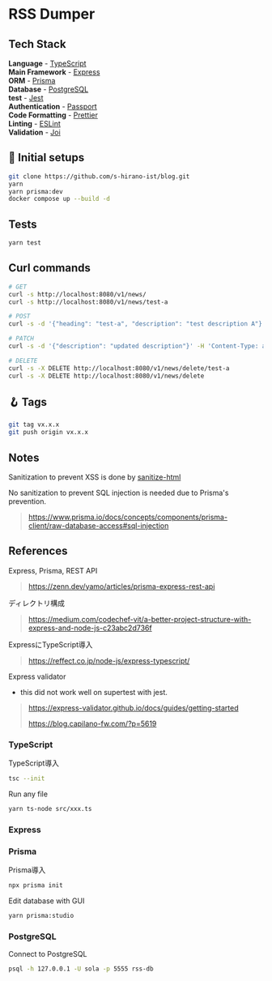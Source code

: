 # RSS Dumper

## Tech Stack

**Language** - [TypeScript](https://www.typescriptlang.org/)  
**Main Framework** - [Express](https://expressjs.com/)  
**ORM** - [Prisma](https://www.prisma.io/)  
**Database** - [PostgreSQL](https://www.postgresql.org/)  
**test** - [Jest](https://jestjs.io/)  
**Authentication** - [Passport](http://www.passportjs.org/)  
**Code Formatting** - [Prettier](https://prettier.io/)  
**Linting** - [ESLint](https://eslint.org)  
**Validation** - [Joi](https://joi.dev/)

## 🍾 Initial setups

```bash
git clone https://github.com/s-hirano-ist/blog.git
yarn
yarn prisma:dev
docker compose up --build -d
```

## Tests

```bash
yarn test
```

## Curl commands

```bash
# GET
curl -s http://localhost:8080/v1/news/
curl -s http://localhost:8080/v1/news/test-a

# POST
curl -s -d '{"heading": "test-a", "description": "test description A"}' -H 'Content-Type: application/json' http://localhost:8080/v1/news/create

# PATCH
curl -s -d '{"description": "updated description"}' -H 'Content-Type: application/json' -X PATCH http://localhost:8080/v1/news/update/test-a

# DELETE
curl -s -X DELETE http://localhost:8080/v1/news/delete/test-a
curl -s -X DELETE http://localhost:8080/v1/news/delete
```

## 🪝 Tags

```bash
git tag vx.x.x
git push origin vx.x.x
```

## Notes

Sanitization to prevent XSS is done by [sanitize-html](https://github.com/apostrophecms/sanitize-html)

No sanitization to prevent SQL injection is needed due to Prisma's prevention.

> https://www.prisma.io/docs/concepts/components/prisma-client/raw-database-access#sql-injection

## References

Express, Prisma, REST API

> https://zenn.dev/yamo/articles/prisma-express-rest-api

ディレクトリ構成

> https://medium.com/codechef-vit/a-better-project-structure-with-express-and-node-js-c23abc2d736f

ExpressにTypeScript導入

> https://reffect.co.jp/node-js/express-typescript/

Express validator

- this did not work well on supertest with jest.

> https://express-validator.github.io/docs/guides/getting-started
>
> https://blog.capilano-fw.com/?p=5619

### TypeScript

TypeScript導入

```bash
tsc --init
```

Run any file

```bash
yarn ts-node src/xxx.ts
```

### Express

### Prisma

Prisma導入

```bash
npx prisma init
```

Edit database with GUI

```bash
yarn prisma:studio
```

### PostgreSQL

Connect to PostgreSQL

```bash
psql -h 127.0.0.1 -U sola -p 5555 rss-db
```
